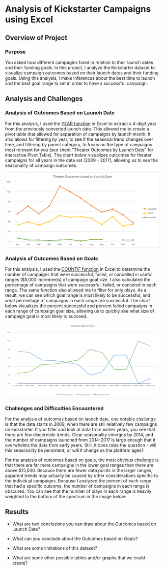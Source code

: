 # Analysis of Kickstarter Campaigns using Excel

## Overview of Project

### Purpose
You asked how different campagins fared in relation to their launch dates and their funding goals. In this project, I analyze the Kickstarter dataset to visualize campaign outcomes based on their launch dates and their funding goals. Using this analysis, I make inferences about the best time to launch and the best goal range to set in order to have a successful campaign.

## Analysis and Challenges

### Analysis of Outcomes Based on Launch Date
For this analysis, I used the [YEAR function](https://support.microsoft.com/en-us/office/year-function-c64f017a-1354-490d-981f-578e8ec8d3b9) in Excel to extract a 4-digit year from the previously converted launch date. This allowed me to create a pivot table that allowed for separation of campaigns by launch month. It also allows for filtering by year, to see if the seasonal trend changes over time, and filtering by parent category, to focus on the type of campaigns most relevant for you (see sheet "Theater Outcomes by Launch Date" for interactive Pivot Table). The chart below visualizes outcomes for theater campaigns for all years in the data set (2009 - 2017), allowing us to see the seasonality of campaign outcomes. 

![Theater Outcomes based on Launch Date](https://github.com/jrpillai/kickstarter-analysis/blob/1d626631895c48ba1000db11144bcdd1bdd2cec6/resources/Theater_Outcomes_vs_Launch.png)

### Analysis of Outcomes Based on Goals
For this analysis, I used the [COUNTIF function](https://support.microsoft.com/en-us/office/countif-function-e0de10c6-f885-4e71-abb4-1f464816df34) in Excel to determine the number of campaigns that were successful, failed, or cancelled in useful ranges ($5,000 increments) of campaign goal size. I also calculated the percentage of campaigns that were successful, failed, or canceled in each range. The same function also allowed me to filter for only plays. As a result, we can see which goal range is most likely to be successful, and what percentage of campaigns in each range are successful. The chart below visualizes the percent successful and percent failed campaigns in each range of campaign goal size, allowing us to quickly see what size of campaign goal is most likely to succeed.

![Outcomes based on Goals](https://github.com/jrpillai/kickstarter-analysis/blob/1d626631895c48ba1000db11144bcdd1bdd2cec6/resources/Outcomes_vs_Goals.png)

### Challenges and Difficulties Encountered

For the analysis of outcomes based on launch date, one notable challenge is that the data starts in 2009, when there are still relatively few campaigns on kickstarter. If you filter and look at data from earlier years, you see that there are few discernible trends. Clear seasonality emerges by 2014, and the number of campaigns launched from 2014-2017 is large enough that it overwhelms the data from early years. Still, it does raise the question - will this seasonality be persistent, or will it change as the platform ages?


For the analysis of outcomes based on goals, the most obvious challenge is that there are far more campaigns in the lower goal ranges than there are above $15,000. Because there are fewer data points in the larger ranges, apparent trends may actually be caused by other considerations specific to the individual campaigns. Because I analyzed the percent of each range that had a specific outcome, the number of campaigns in each range is obscured. You can see that the number of plays in each range is heavily weighted to the bottom of the spectrum in the image below:



## Results

- What are two conclusions you can draw about the Outcomes based on Launch Date?

- What can you conclude about the Outcomes based on Goals?

- What are some limitations of this dataset?

- What are some other possible tables and/or graphs that we could create?
